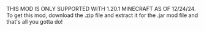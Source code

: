 THIS MOD IS ONLY SUPPORTED WITH 1.20.1 MINECRAFT AS OF 12/24/24. To get this mod, download the .zip file and extract it for the .jar mod file and that's all you gotta do!
